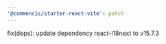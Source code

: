 ```yaml
---
'@commencis/starter-react-vite': patch
---
```


fix(deps): update dependency react-i18next to v15.7.3
